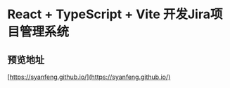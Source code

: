 # React + TypeScript + Vite 开发Jira项目管理系统

## 预览地址

[https://syanfeng.github.io/](https://syanfeng.github.io/)

